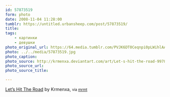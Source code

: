 ```yaml
---
id: 57873519
form: photo
date: 2008-11-04 11:28:00
tumblr: https://untitled.urbansheep.com/post/57873519/
title:
tags:
    - картинки
    - девушки
photo_original_url: https://64.media.tumblr.com/PVJK6DT0Ceqnpi0pLWihlAAXo1_640.jpg
photo: ../../media/57873519.jpg
photo_caption:
photo_source: http://krmenxa.deviantart.com/art/Let-s-hit-the-road-99780850
photo_source_url:
photo_source_title:

---
```


<p><a href="http://krmenxa.deviantart.com/art/Let-s-hit-the-road-99780850">Let’s Hit The Road</a> by Krmenxa, <small>via <a href="http://mrmt.tumblr.com/post/57775156/by-krmenxa">mrmt</a></small></p>
